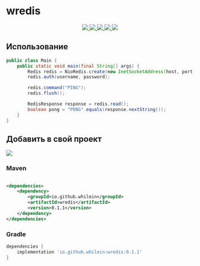 <!-- @formatter:off  -->

# wredis

<div align="center">
  <a href="https://github.com/whilein/wredis/blob/master/LICENSE">
    <img src="https://img.shields.io/github/license/whilein/wredis">
  </a>

  <a href="https://discord.gg/ANEHruraCc">
    <img src="https://img.shields.io/discord/819859288049844224?logo=discord">
  </a>

  <a href="https://github.com/whilein/wredis/issues">
    <img src="https://img.shields.io/github/issues/whilein/wredis">
  </a>

  <a href="https://github.com/whilein/wredis/pulls">
    <img src="https://img.shields.io/github/issues-pr/whilein/wredis">
  </a>

  <a href="https://search.maven.org/artifact/io.github.whilein/wredis">
    <img src="https://img.shields.io/maven-central/v/io.github.whilein/wredis">
  </a>
</div>

## Использование

```java
public class Main {
    public static void main(final String[] args) {
        Redis redis = NioRedis.create(new InetSocketAddress(host, port));
        redis.auth(username, password);

        redis.command("PING");
        redis.flush();

        RedisResponse response = redis.read();
        boolean pong = "PONG".equals(response.nextString());
    }
}
```

## Добавить в свой проект

<div>
  <a href="https://search.maven.org/artifact/io.github.whilein/wredis">
    <img src="https://img.shields.io/maven-central/v/io.github.whilein/wredis">
  </a>
</div>

### Maven

```xml

<dependencies>
    <dependency>
        <groupId>io.github.whilein</groupId>
        <artifactId>wredis</artifactId>
        <version>0.1.1</version>
    </dependency>
</dependencies>
```

### Gradle

```groovy
dependencies {
    implementation 'io.github.whilein:wredis:0.1.1'
}
```
